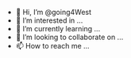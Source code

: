 - 👋 Hi, I’m @going4West
- 👀 I’m interested in ...
- 🌱 I’m currently learning ...
- 💞️ I’m looking to collaborate on ...
- 📫 How to reach me ...

<!---
going4West/going4West is a ✨ special ✨ repository because its `README.md` (this file) appears on your GitHub profile.
You can click the Preview link to take a look at your changes.
--->
